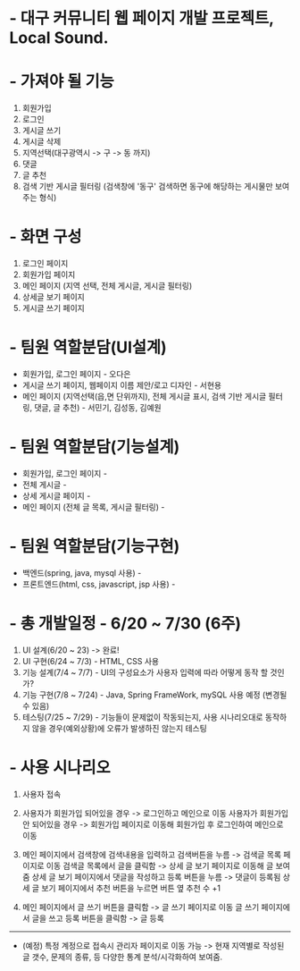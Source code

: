 # - 대구 커뮤니티 웹 페이지 개발 프로젝트, Local Sound.

# - 가져야 될 기능
1. 회원가입
2. 로그인
3. 게시글 쓰기
4. 게시글 삭제
5. 지역선택(대구광역시 -> 구 -> 동 까지)
6. 댓글
7. 글 추천
8. 검색 기반 게시글 필터링 (검색창에 '동구' 검색하면 동구에 해당하는 게시물만 보여주는 형식)

# - 화면 구성
1. 로그인 페이지
2. 회원가입 페이지
3. 메인 페이지 (지역 선택, 전체 게시글, 게시글 필터링)
4. 상세글 보기 페이지
6. 게시글 쓰기 페이지

# - 팀원 역할분담(UI설계)
- 회원가입, 로그인 페이지 - 오다은
- 게시글 쓰기 페이지, 웹페이지 이름 제안/로고 디자인 - 서현용
- 메인 페이지 (지역선택(읍,면 단위까지), 전체 게시글 표시, 검색 기반 게시글 필터링, 댓글, 글 추천) - 서민기, 김성동, 김예원 

# - 팀원 역할분담(기능설계)
- 회원가입, 로그인 페이지 -  
- 전체 게시글 - 
- 상세 게시글 페이지 - 
- 메인 페이지 (전체 글 목록, 게시글 필터링) - 

# - 팀원 역할분담(기능구현)
- 백엔드(spring, java, mysql 사용) - 
- 프론트엔드(html, css, javascript, jsp 사용) - 

# - 총 개발일정 - 6/20 ~ 7/30 (6주)
1. UI 설계(6/20 ~ 23) -> 완료!
2. UI 구현(6/24 ~ 7/3) - HTML, CSS 사용
3. 기능 설계(7/4 ~ 7/7) - UI의 구성요소가 사용자 입력에 따라 어떻게 동작 할 것인가?
4. 기능 구현(7/8 ~ 7/24) - Java, Spring FrameWork, mySQL 사용 예정 (변경될 수 있음)
5. 테스팅(7/25 ~ 7/29) - 기능들이 문제없이 작동되는지, 사용 시나리오대로 동작하지 않을 경우(예외상황)에 오류가 발생하진 않는지 테스팅 

# - 사용 시나리오
1. 사용자 접속

2. 사용자가 회원가입 되어있을 경우 -> 로그인하고 메인으로 이동
사용자가 회원가입 안 되어있을 경우 -> 회원가입 페이지로 이동해 회원가입 후 로그인하여 메인으로 이동

3. 메인 페이지에서 검색창에 검색내용을 입력하고 검색버튼을 누름 -> 검색글 목록 페이지로 이동
검색글 목록에서 글을 클릭함 -> 상세 글 보기 페이지로 이동해 글 보여줌
상세 글 보기 페이지에서 댓글을 작성하고 등록 버튼을 누름 -> 댓글이 등록됨
상세 글 보기 페이지에서 추천 버튼을 누르면 버튼 옆 추천 수 +1

4. 메인 페이지에서 글 쓰기 버튼을 클릭함 -> 글 쓰기 페이지로 이동
글 쓰기 페이지에서 글을 쓰고 등록 버튼을 클릭함 -> 글 등록
---------------------------------------------------------------------------------------------------------------------------------------------
 - (예정) 특정 계정으로 접속시 관리자 페이지로 이동 가능 -> 현재 지역별로 작성된 글 갯수, 문제의 종류, 등 다양한 통계 분석/시각화하여 보여줌.

